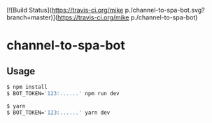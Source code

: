 
[![Build Status](https://travis-ci.org/mike p./channel-to-spa-bot.svg?branch=master)](https://travis-ci.org/mike p./channel-to-spa-bot)
# channel-to-spa-bot

## Usage

```sh
$ npm install
$ BOT_TOKEN='123:......' npm run dev
```

```sh
$ yarn
$ BOT_TOKEN='123:......' yarn dev
```
